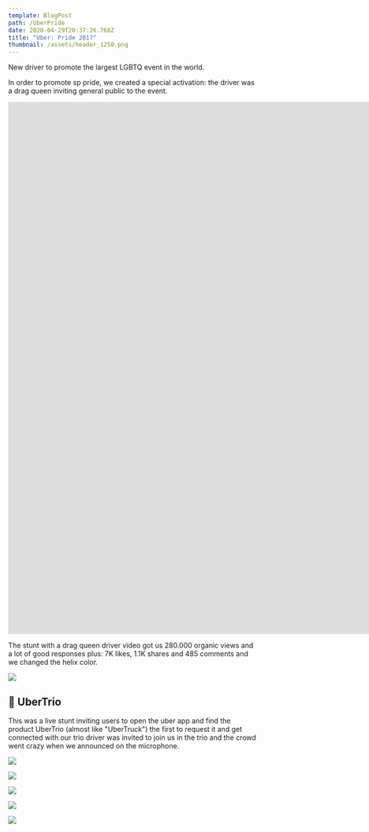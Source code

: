 ```yaml
---
template: BlogPost
path: /UberPride
date: 2020-04-29T20:37:26.768Z
title: "Uber: Pride 2017"
thumbnail: /assets/header_1250.png
---
```

New driver to promote the largest LGBTQ event in the world.

In order to promote sp pride, we created a special activation: the driver was a drag queen inviting general public to the event.

<iframe src="https://player.vimeo.com/video/223339700?color=ffffff&title=0&byline=0&portrait=0" width="1920" height="1080" frameborder="0" webkitallowfullscreen mozallowfullscreen allowfullscreen></iframe>

The stunt with a drag queen driver video got us 280.000 organic views and a lot of good responses plus: 7K likes, 1.1K shares and 485 comments and we changed the helix color.

![](/assets/helix.gif)

## 🚚 UberTrio 

This was a live stunt inviting users to open the uber app and find the product UberTrio (almost like "UberTruck") the first to request it and get connected with our trio driver was invited to join us in the trio and the crowd went crazy when we announced on the microphone.

![](/assets/ubertriiiiii.gif)

![](/assets/20170618_121445_1600_c.jpg)

![](/assets/20170618_123603_1600_c.jpg)

![](/assets/anitta_pablo.gif)

![](/assets/img_2400_1600_c.jpg)